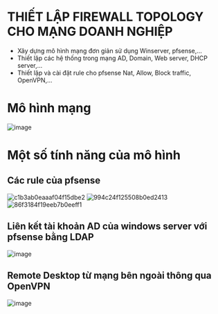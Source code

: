 # THIẾT LẬP FIREWALL TOPOLOGY CHO MẠNG DOANH NGHIỆP
- Xây dựng mô hình mạng đơn giản sử dụng Winserver, pfsense,...
- Thiết lặp các hệ thống trong mạng AD, Domain, Web server, DHCP server,...
- Thiết lặp và cài đặt rule cho pfsense Nat, Allow, Block traffic, OpenVPN,...
# Mô hình mạng
![image](https://github.com/YoLo158/SETTING-UP-FIREWALL-TOPOLOGY-FOR-ENTERPRISE-NETWORKS/assets/125547239/cc053072-c102-4e56-b9ec-be70818efdd3)
# Một số tính năng của mô hình
## Các rule của pfsense
![c1b3ab0eaaaf04f15dbe2](https://github.com/YoLo158/SETTING-UP-FIREWALL-TOPOLOGY-FOR-ENTERPRISE-NETWORKS/assets/125547239/dc452934-d6cd-434f-805f-68b242c56566)
![994c24f125508b0ed2413](https://github.com/YoLo158/SETTING-UP-FIREWALL-TOPOLOGY-FOR-ENTERPRISE-NETWORKS/assets/125547239/e7b60d23-0617-4d05-80a5-064c9575a21f)
![86f3184f19eeb7b0eeff1](https://github.com/YoLo158/SETTING-UP-FIREWALL-TOPOLOGY-FOR-ENTERPRISE-NETWORKS/assets/125547239/fa62f7ef-5215-44df-b054-0d8ab98a1d5c)
## Liên kết tài khoản AD của windows server với pfsense bằng LDAP
![image](https://github.com/YoLo158/SETTING-UP-FIREWALL-TOPOLOGY-FOR-ENTERPRISE-NETWORKS/assets/125547239/151ec508-41cc-41b2-bce7-41aa963f6e3d)
## Remote Desktop từ mạng bên ngoài thông qua OpenVPN
![image](https://github.com/YoLo158/SETTING-UP-FIREWALL-TOPOLOGY-FOR-ENTERPRISE-NETWORKS/assets/125547239/13219ddd-a6e2-47cc-b8f8-9bcfdd2830f2)
